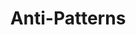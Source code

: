 ---
title: "Anti-Patterns"
wikipedia: "https://en.wikipedia.org/wiki/Creational_pattern"
description: "GOF patterns were the first design patterns described"
---